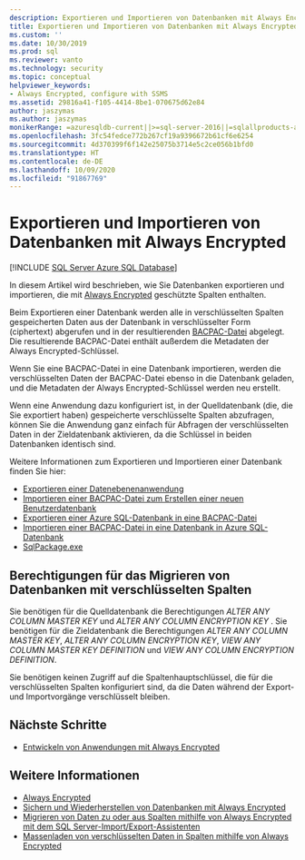 ```yaml
---
description: Exportieren und Importieren von Datenbanken mit Always Encrypted
title: Exportieren und Importieren von Datenbanken mit Always Encrypted | Microsoft-Dokumentation
ms.custom: ''
ms.date: 10/30/2019
ms.prod: sql
ms.reviewer: vanto
ms.technology: security
ms.topic: conceptual
helpviewer_keywords:
- Always Encrypted, configure with SSMS
ms.assetid: 29816a41-f105-4414-8be1-070675d62e84
author: jaszymas
ms.author: jaszymas
monikerRange: =azuresqldb-current||>=sql-server-2016||=sqlallproducts-allversions||>=sql-server-linux-2017||=azuresqldb-mi-current
ms.openlocfilehash: 3fc54fedce772b267cf19a9396672b61cf6e6254
ms.sourcegitcommit: 4d370399f6f142e25075b3714e5c2ce056b1bfd0
ms.translationtype: HT
ms.contentlocale: de-DE
ms.lasthandoff: 10/09/2020
ms.locfileid: "91867769"
---
```

# <a name="export-and-import-databases-using-always-encrypted"></a>Exportieren und Importieren von Datenbanken mit Always Encrypted 
[!INCLUDE [SQL Server Azure SQL Database](../../../includes/applies-to-version/sql-asdb.md)]

In diesem Artikel wird beschrieben, wie Sie Datenbanken exportieren und importieren, die mit [Always Encrypted](../../../relational-databases/security/encryption/always-encrypted-database-engine.md) geschützte Spalten enthalten.

Beim Exportieren einer Datenbank werden alle in verschlüsselten Spalten gespeicherten Daten aus der Datenbank in verschlüsselter Form (ciphertext) abgerufen und in der resultierenden [BACPAC-Datei](../../data-tier-applications/data-tier-applications.md) abgelegt. Die resultierende BACPAC-Datei enthält außerdem die Metadaten der Always Encrypted-Schlüssel.

Wenn Sie eine BACPAC-Datei in eine Datenbank importieren, werden die verschlüsselten Daten der BACPAC-Datei ebenso in die Datenbank geladen, und die Metadaten der Always Encrypted-Schlüssel werden neu erstellt. 

Wenn eine Anwendung dazu konfiguriert ist, in der Quelldatenbank (die, die Sie exportiert haben) gespeicherte verschlüsselte Spalten abzufragen, können Sie die Anwendung ganz einfach für Abfragen der verschlüsselten Daten in der Zieldatenbank aktivieren, da die Schlüssel in beiden Datenbanken identisch sind.

Weitere Informationen zum Exportieren und Importieren einer Datenbank finden Sie hier:
- [Exportieren einer Datenebenenanwendung](../../data-tier-applications/export-a-data-tier-application.md)
- [Importieren einer BACPAC-Datei zum Erstellen einer neuen Benutzerdatenbank](../../data-tier-applications/import-a-bacpac-file-to-create-a-new-user-database.md)
- [Exportieren einer Azure SQL-Datenbank in eine BACPAC-Datei](/azure/sql-database/sql-database-export)
- [Importieren einer BACPAC-Datei in eine Datenbank in Azure SQL-Datenbank](/azure/sql-database/sql-database-import)
- [SqlPackage.exe](../../../tools/sqlpackage.md)

## <a name="permissions-for-migrating-databases-with-encrypted-columns"></a>Berechtigungen für das Migrieren von Datenbanken mit verschlüsselten Spalten

Sie benötigen für die Quelldatenbank die Berechtigungen *ALTER ANY COLUMN MASTER KEY* und *ALTER ANY COLUMN ENCRYPTION KEY* . Sie benötigen für die Zieldatenbank die Berechtigungen *ALTER ANY COLUMN MASTER KEY*, *ALTER ANY COLUMN ENCRYPTION KEY*, *VIEW ANY COLUMN MASTER KEY DEFINITION* und *VIEW ANY COLUMN ENCRYPTION DEFINITION*.

Sie benötigen keinen Zugriff auf die Spaltenhauptschlüssel, die für die verschlüsselten Spalten konfiguriert sind, da die Daten während der Export- und Importvorgänge verschlüsselt bleiben.

## <a name="next-steps"></a>Nächste Schritte
- [Entwickeln von Anwendungen mit Always Encrypted](always-encrypted-client-development.md)

## <a name="see-also"></a>Weitere Informationen
- [Always Encrypted](../../../relational-databases/security/encryption/always-encrypted-database-engine.md)
- [Sichern und Wiederherstellen von Datenbanken mit Always Encrypted](always-encrypted-migrate-using-backup-restore.md)
- [Migrieren von Daten zu oder aus Spalten mithilfe von Always Encrypted mit dem SQL Server-Import/Export-Assistenten](always-encrypted-migrate-using-import-export-wizard.md)
- [Massenladen von verschlüsselten Daten in Spalten mithilfe von Always Encrypted](migrate-sensitive-data-protected-by-always-encrypted.md)